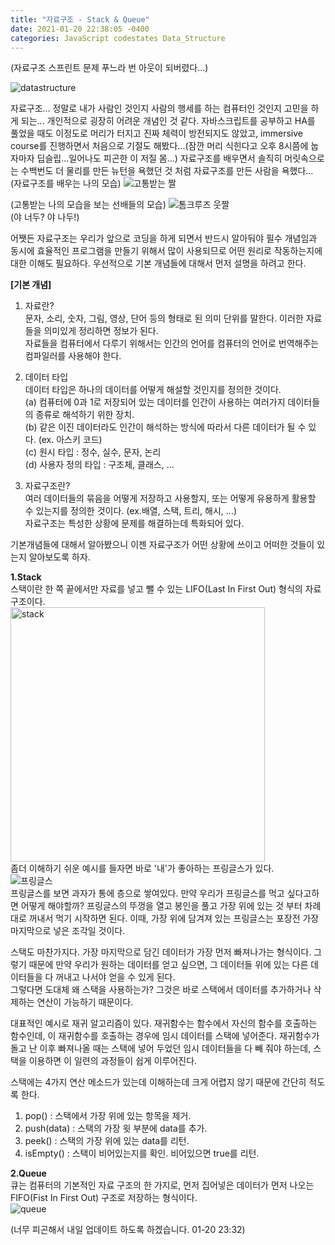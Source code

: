 ```yaml
---
title: "자료구조 - Stack & Queue"
date: 2021-01-20 22:38:05 -0400
categories: JavaScript codestates Data_Structure 
---
```

(자료구조 스프린트 문제 푸느라 번 아웃이 되버렸다...)   

![datastructure](https://user-images.githubusercontent.com/70124288/105183301-5dea4b80-5b71-11eb-8970-0a884c076f2f.jpg)

자료구조... 정말로 내가 사람인 것인지 사람의 행세를 하는 컴퓨터인 것인지 고민을 하게 되는... 개인적으로 굉장히 어려운 개념인 것 같다. 자바스크립트를 공부하고 HA를 풀었을 때도 이정도로 머리가 터지고 진짜 체력이 방전되지도 않았고, immersive course를 진행하면서 처음으로 기절도 해봤다...(잠깐 머리 식힌다고 오후 8시쯤에 눕자마자 딥슬립...일어나도 피곤한 이 저질 몸...) 자료구조를 배우면서 솔직히 머릿속으로는 수백번도 더 물리를 만든 뉴턴을 욕했던 것 처럼 자료구조를 만든 사람을 욕했다...   
(자료구조를 배우는 나의 모습)
![고통받는 짤](https://user-images.githubusercontent.com/70124288/105184568-d4d41400-5b72-11eb-851f-fd711ea2a5ed.png)
   
(고통받는 나의 모습을 보는 선배들의 모습)
![톰크루즈 웃짤](https://user-images.githubusercontent.com/70124288/105184724-04831c00-5b73-11eb-95b3-3460931b0236.png)   
(야 너두? 야 나두!)
   
어쨋든 자료구조는 우리가 앞으로 코딩을 하게 되면서 반드시 알아둬야 필수 개념임과 동시에 효율적인 프로그램을 만들기 위해서 많이 사용되므로 어떤 원리로 작동하는지에 대한 이해도 필요하다. 우선적으로 기본 개념들에 대해서 먼저 설명을 하려고 한다.   

**[기본 개념]**    
 1) 자료란?   
문자, 소리, 숫자, 그림, 영상, 단어 등의 형태로 된 의미 단위를 말한다. 이러한 자료들을 의미있게 정리하면 정보가 된다.   
자료들을 컴퓨터에서 다루기 위해서는 인간의 언어를 컴퓨터의 언어로 번역해주는 컴파일러를 사용해야 한다.   

 2) 데이터 타입   
데이터 타입은 하나의 데이터를 어떻게 해설할 것인지를 정의한 것이다.   
(a) 컴퓨터에 0과 1로 저장되어 있는 데이터를 인간이 사용하는 여러가지 데이터들의 종류로 해석하기 위한 장치.   
(b) 같은 이진 데이터라도 인간이 해석하는 방식에 따라서 다른 데이터가 될 수 있다. (ex. 아스키 코드)   
(c) 원시 타입 : 정수, 실수, 문자, 논리   
(d) 사용자 정의 타입 : 구조체, 클래스, ...
   
 3) 자료구조란?   
여러 데이터들의 묶음을 어떻게 저장하고 사용할지, 또는 어떻게 유용하게 활용할 수 있는지를 정의한 것이다. (ex.배열, 스택, 트리, 해시, ...)   
자료구조는 특성한 상황에 문제를 해결하는데 특화되어 있다.   

기본개념들에 대해서 알아봤으니 이젠 자료구조가 어떤 상황에 쓰이고 어떠한 것들이 있는지 알아보도록 하자.
   
**1.Stack**   
스택이란 한 쪽 끝에서만 자료를 넣고 뺄 수 있는 LIFO(Last In First Out) 형식의 자료 구조이다.   
<img width="407" alt="stack" src="https://user-images.githubusercontent.com/70124288/105186544-2d0c1580-5b75-11eb-9e85-d75238247c1b.png">   
좀더 이해하기 쉬운 예시를 들자면 바로 '내'가 좋아하는 프링글스가 있다.   
![프링글스](https://user-images.githubusercontent.com/70124288/105187090-bb809700-5b75-11eb-9e0b-76c7ae75817c.jpeg)   
프링글스를 보면 과자가 통에 층으로 쌓여있다. 만약 우리가 프링글스를 먹고 싶다고하면 어떻게 해야할까? 프링글스의 뚜껑을 열고 봉인을 풀고 가장 위에 있는 것 부터 차례대로 꺼내서 먹기 시작하면 된다. 이때, 가장 위에 담겨져 있는 프링글스는 포장전 가장 마지막으로 넣은 조각일 것이다.  
    
스택도 마찬가지다. 가장 마지막으로 담긴 데이터가 가장 먼저 빠져나가는 형식이다. 그렇기 때문에 만약 우리가 원하는 데이터를 얻고 싶으면, 그 데이터들 위에 있는 다른 데이터들을 다 꺼내고 나서야 얻을 수 있게 된다.   
그렇다면 도대체 왜 스택을 사용하는가? 그것은 바로 스택에서 데이터를 추가하거나 삭제하는 연산이 가능하기 때문이다.   
   
대표적인 예시로 재귀 알고리즘이 있다. 재귀함수는 함수에서 자신의 함수를 호출하는 함수인데, 이 재귀함수를 호출하는 경우에 임시 데이터를 스택에 넣어준다. 재귀함수가 돌고 난 이후 빠져나올 때는 스택에 넣어 두었던 임시 데이터들을 다 빼 줘야 하는데, 스택을 이용하면 이 일련의 과정들이 쉽게 이루어진다.   
   
스택에는 4가지 연산 메소드가 있는데 이해하는데 크게 어렵지 않기 때문에 간단히 적도록 한다.   
1) pop() : 스택에서 가장 위에 있는 항목을 제거.   
2) push(data) : 스택의 가장 윗 부분에 data를 추가.   
3) peek() : 스택의 가장 위에 있는 data를 리턴.   
4) isEmpty() : 스택이 비어있는지를 확인. 비어있으면 true를 리턴.   
   
   
**2.Queue**   
큐는 컴퓨터의 기본적인 자료 구조의 한 가지로, 먼저 집어넣은 데이터가 먼저 나오는 FIFO(Fist In First Out) 구조로 저장하는 형식이다.   
![queue](https://user-images.githubusercontent.com/70124288/105189146-01d6f580-5b78-11eb-8617-a7ee8109d9d9.png)   
   
(너무 피곤해서 내일 업데이트 하도록 하겠습니다. 01-20 23:32)